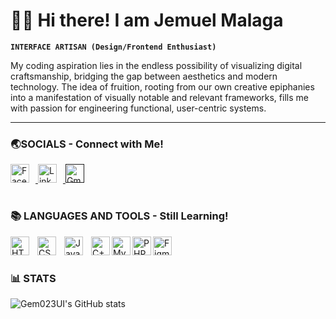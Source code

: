 # 🙋‍♂️ Hi there! I am Jemuel Malaga

**`INTERFACE ARTISAN (Design/Frontend Enthusiast)`**

My coding aspiration lies in the endless possibility of visualizing digital craftsmanship, bridging the gap between aesthetics and modern technology. The idea of fruition, rooting from our own creative epiphanies into a manifestation of visually notable and relevant frameworks, fills me with passion for engineering functional, user-centric systems.

---

### 🌏SOCIALS - Connect with Me!

<p align="left">
  <a href="https://www.facebook.com/jemuel.malaga.023/">
    <img width="30px" style="padding-right:10px" alt="Facebook" src="https://cdn.jsdelivr.net/gh/devicons/devicon@latest/icons/facebook/facebook-original.svg">
  </a>
  <a></a>
  <a href="https://www.linkedin.com/in/jemuel-malaga-870740287/">
    <img width="30px" style="padding-right:10px" alt="LinkedIn" src="https://cdn.jsdelivr.net/gh/devicons/devicon@latest/icons/linkedin/linkedin-original.svg">
  </a>
  <a href=""malagajemuel@gmail.com">
    <img width="30px" style="padding-right:10px" alt="Gmail" src="https://cdn.jsdelivr.net/gh/devicons/devicon@latest/icons/google/google-original.svg">
  </a>
</p>

#

### 📚 LANGUAGES AND TOOLS - Still Learning!

<img align="left" alt="HTML" width="30px" style="padding-right:10px;" src="https://cdn.jsdelivr.net/gh/devicons/devicon/icons/html5/html5-plain.svg" />
<img align="left" alt="CSS" width="30px" style="padding-right:10px;" src="https://cdn.jsdelivr.net/gh/devicons/devicon/icons/css3/css3-plain.svg" />
<img align="left" alt="Java" width="30px" style="padding-right:10px;" src="https://cdn.jsdelivr.net/gh/devicons/devicon/icons/java/java-original.svg" />
<img align="left" alt="C++" width="30px" style"padding-right:10px;" src="https://cdn.jsdelivr.net/gh/devicons/devicon@latest/icons/cplusplus/cplusplus-original.svg" />
<img align="left" alt="MySQL" width="30px" style"padding-right:10px;" src="https://cdn.jsdelivr.net/gh/devicons/devicon@latest/icons/mysql/mysql-original-wordmark.svg" />
<img align="left" alt="PHP" width="30px" style"padding-right:10px;" src="https://cdn.jsdelivr.net/gh/devicons/devicon@latest/icons/php/php-original.svg" />
<img align="left" alt="Figma" width="30px" style"padding-right:10px;" src="https://cdn.jsdelivr.net/gh/devicons/devicon@latest/icons/figma/figma-original.svg" />
<br />

#

### 📊 STATS

![Gem023UI's GitHub stats](https://github-readme-stats.vercel.app/api?username=Gem023UI&show_icons=true&theme=algolia)
